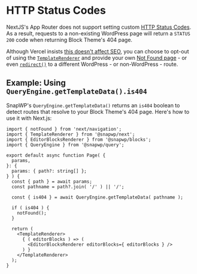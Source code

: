 # HTTP Status Codes

NextJS's App Router does not support setting custom [HTTP Status Codes](https://github.com/vercel/next.js/discussions/53225). As a result, requests to a non-existing WordPress page will return a `STATUS 200` code when returning Block Theme's 404 page.

Although Vercel insists [this doesn't affect SEO](https://nextjs.org/docs/app/building-your-application/routing/loading-ui-and-streaming#status-codes), you can choose to opt-out of using the [`TemplateRenderer`](./template-rendering.md#templaterenderer) and provide your own [Not Found page](https://nextjs.org/docs/app/api-reference/functions/not-found) - or even [`redirect()`](https://nextjs.org/docs/app/api-reference/functions/redirect) to a different WordPress - or non-WordPress - route.

## Example: Using `QueryEngine.getTemplateData().is404`

SnapWP's `QueryEngine.getTemplateData()` returns an `is404` boolean to detect routes that resolve to your Block Theme's 404 page. Here's how to use it with Next.js:

```tsx
import { notFound } from 'next/navigation';
import { TemplateRenderer } from '@snapwp/next';
import { EditorBlocksRenderer } from '@snapwp/blocks';
import { QueryEngine } from '@snapwp/query';

export default async function Page( {
  params,
}: {
  params: { path?: string[] };
} ) {
  const { path } = await params;
  const pathname = path?.join( '/' ) || '/';

  const { is404 } = await QueryEngine.getTemplateData( pathname );

  if ( is404 ) {
    notFound();
  }

  return (
    <TemplateRenderer>
      { ( editorBlocks ) => (
        <EditorBlocksRenderer editorBlocks={ editorBlocks } />
      ) }
    </TemplateRenderer>
  );
}
```
